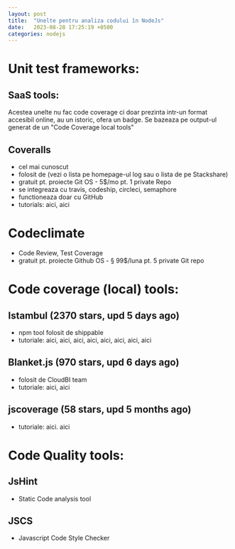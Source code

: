 ```yaml
---
layout: post
title:  "Unelte pentru analiza codului în NodeJs"
date:   2023-08-28 17:25:19 +0500
categories: nodejs
---
```


# Unit test frameworks:

## SaaS tools:

Acestea unelte nu fac code coverage ci doar prezinta intr-un format accesibil online, au un istoric, ofera un badge. Se bazeaza pe output-ul generat de un "Code Coverage local tools"
		
## Coveralls

- cel mai cunoscut
- folosit de (vezi o lista pe homepage-ul log sau o lista de pe Stackshare)
- gratuit pt. proiecte Git OS - 5$/mo pt. 1 private Repo
- se integreaza cu travis, codeship, circleci, semaphore
- functioneaza doar cu GitHub
- tutorials: aici, aici

# Codeclimate

- Code Review, Test Coverage
- gratuit pt. proiecte Github OS - § 99$/luna pt. 5 private Git repo


# Code coverage (local) tools:

## Istambul (2370 stars, upd 5 days ago)

- npm tool folosit de shippable
- tutoriale: aici, aici, aici, aici, aici, aici, aici, aici

## Blanket.js (970 stars, upd 6 days ago)

- folosit de CloudBI team
- tutoriale: aici, aici

## jscoverage (58 stars, upd 5 months ago)

- tutoriale: aici. aici


# Code Quality tools:

## JsHint

- Static Code analysis tool

## JSCS

- Javascript Code Style Checker